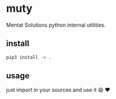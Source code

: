 # muty

Mentat Solutions python internal utilities.

## install

~~~bash
pip3 install -e .
~~~

## usage

just import in your sources and use it 😄 ❤️